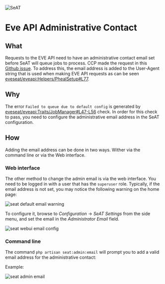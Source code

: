![SeAT](https://i.imgur.com/aPPOxSK.png)

# Eve API Administrative Contact

## What
Requests to the EVE API need to have an administrative contact email set before SeAT will queue jobs to process. CCP made the request in this [Github issue]. To address this, the email address is added to the User-Agent string that is used when making EVE API requests as can be seen [eveseat/eveapi:Helpers/PhealSetup#L77].

## Why
The error `Failed to queue due to default config` is generated by [eveseat/eveapi:Traits/JobManager#L47-L56] check. In order for this check to pass, you need to configure the administrative email address in the SeAT configuration.

## How
Adding the email address can be done in two ways. Wither via the command line or via the Web interface.

### Web interface
The other method to change the admin email is via the web interface. You need to be logged in with a user that has the `superuser` role. Typically, if the email address is not set, you may notice the following warning on the home page:

![seat default email warning](https://i.imgur.com/5NyqkX8.png)

To configure it, browse to *Configuration* -> *SeAT Settings* from the side menu, and set the email in the *Administrator Email* field.

![seat webui email config](https://i.imgur.com/F9MKvsw.png)

### Command line
The command `php artisan seat:admin:email` will prompt you to add a valid email address for the administrative contact:

Example:

![seat admin email](https://i.imgur.com/G1SZuZR.png)

[Github issue]: https://github.com/eveseat/seat/issues/77
[eveseat/eveapi:Traits/JobManager#L47-L56]: https://github.com/eveseat/eveapi/blob/master/src/Traits/JobManager.php#L47-L56
[eveseat/eveapi:Helpers/PhealSetup#L77]: https://github.com/eveseat/eveapi/blob/master/src/Helpers/PhealSetup.php#L77